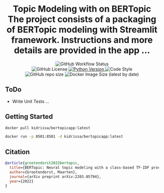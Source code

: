<h1 align="center">
  Topic Modeling with on BERTopic
</br>
The project consists of a packaging of BERTopic modeling with Streamlit framework. Instructions and more
details are provided in the app ...
</h1>

<p align="center">
  <img alt="GitHub Workflow Status" src="https://img.shields.io/github/actions/workflow/status/konkinit/topic_modeling/topic_app_ci.yaml?label=Test%20%26%20Build%20Image&style=for-the-badge">
</br>
  <img alt="GitHub License" src="https://img.shields.io/github/license/konkinit/topic_modeling?style=for-the-badge">
  <a href="https://www.python.org/downloads/release/python-3100/" target="_blank">
    <img src="https://img.shields.io/badge/python-3.10-blue.svg?style=for-the-badge" alt="Python Version"/>
  </a>
  <img alt="Code Style" src="https://img.shields.io/badge/code%20style-black-black?style=for-the-badge">
</br>
  <img alt="GitHub repo size" src="https://img.shields.io/github/repo-size/konkinit/topic_modeling?style=for-the-badge">
  <img alt="Docker Image Size (latest by date)" src="https://img.shields.io/docker/image-size/kidrissa/bertopicapp?style=for-the-badge">
</p>

## ToDo

- Write Unit Tests ...


## Getting Started

```bash
docker pull kidrissa/bertopicapp:latest
```

```bash
docker run -p 8501:8501 -d kidrissa/bertopicapp:latest
```

## Citation

```bib
@article{grootendorst2022bertopic,
  title={BERTopic: Neural topic modeling with a class-based TF-IDF procedure},
  author={Grootendorst, Maarten},
  journal={arXiv preprint arXiv:2203.05794},
  year={2022}
}
```
